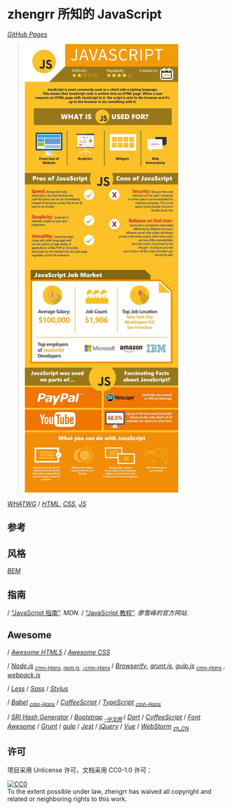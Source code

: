 # zhengrr 所知的 JavaScript

[*GitHub Pages*](https://afoolsbag.github.io/rrJavaScript/)

> [![Should You Learn Python, C, or Ruby to Be a Top Coder?](./README-IMG.jpg)](https://byrslf.co/188a5bdc9f54 "Should You Learn Python, C, or Ruby to Be a Top Coder?")

[*WHATWG*](https://whatwg.org/ "Web Hypertext Application Technology Working Group")
/ [*HTML*](https://w3.org/html/ "Hypertext Markup Language"),
  [*CSS*](https://w3.org/Style/CSS/ "Cascading Style Sheets"),
  [*JS*](https://developer.mozilla.org/docs/Web/JavaScript "JavaScript, 1995")

## 参考

## 风格

[*BEM*](http://getbem.com/)

## 指南

/ [“JavaScript 指南”](https://developer.mozilla.org/docs/Web/JavaScript/Guide). *MDN*.
/ [“JavaScript 教程”](https://liaoxuefeng.com/wiki/1022910821149312). *廖雪峰的官方网站*.

## Awesome

/ [*Awesome HTML5*](https://github.com/diegocard/awesome-html5)
/ [*Awesome CSS*](https://github.com/awesome-css-group/awesome-css)

/ [*Node.js*](https://nodejs.org/) <sub>
    [*cmn-Hans*](http://nodejs.cn/),
    [*npm.js*](https://npmjs.com/),
    [*-cmn-Hans*](https://npmjs.com.cn/) </sub>
/ [*Browserify*](http://browserify.org/),
  [*grunt.js*](https://gruntjs.com/),
  [*gulp.js*](https://gulpjs.com/) <sub>
    [*cmn-Hans*](https://gulpjs.com.cn/) </sub>,
  [*webpack.js*](https://webpackjs.com/)

/ [*Less*](http://lesscss.org/)
/ [*Sass*](https://sass-lang.com/)
/ [*Stylus*](http://stylus-lang.com/)

/ [*Babel*](https://babeljs.io/) <sub>
    [*cmn-Hans*](https://babeljs.cn/) </sub>
/ [*CoffeeScript*](https://coffeescript.org/)
/ [*TypeScript*](https://www.typescriptlang.org/) <sub>
    [*cmn-Hans*](https://www.tslang.cn/) </sub>

/ [*SRI Hash Generator*](https://www.srihash.org)
/ [*Bootstrap*](https://getbootstrap.com/) <sub>
    [*-中文网*](http://www.bootcss.com/) </sub>
/ [*Dart*](https://dartlang.org/)
/ [*CoffeeScript*](https://coffeescript.org/)
/ [*Font Awesome*](https://fontawesome.com/)
/ [*Grunt*](https://gruntjs.com/)
/ [*gulp*](https://gulpjs.com/)
/ [*Jest*](https://jestjs.io/)
/ [*jQuery*](https://jquery.com/)
/ [*Vue*](https://vuejs.org/)
/ [*WebStorm*](https://jetbrains.com/webstorm/) <sub>
    [*zh_CN*](https://github.com/pingfangx/jetbrains-in-chinese/tree/master/WebStorm) </sub>

## 许可

项目采用 Unlicense 许可，文档采用 CC0-1.0 许可：

<p xmlns:dct="https://purl.org/dc/terms/">
  <a rel="license"
     href="https://creativecommons.org/publicdomain/zero/1.0/">
    <img src="https://licensebuttons.net/p/zero/1.0/88x31.png" style="border-style: none;" alt="CC0" />
  </a>
  <br />
  To the extent possible under law,
  <span resource="[_:publisher]" rel="dct:publisher">
    <span property="dct:title">zhengrr</span></span>
  has waived all copyright and related or neighboring rights to this work.
</p>
